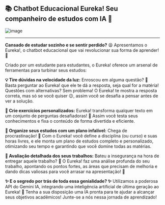 ## 📚 **Chatbot Educacional Eureka**! Seu companheiro de estudos com IA 🤖
![image](https://github.com/JellOliveira/Desafio-IA-Gemini/assets/169402531/d8ee5ec7-875a-46a0-bd57-d36e658d70f9)



---

**Cansado de estudar sozinho e se sentir perdido?** 😫 Apresentamos o Eureka!, o chatbot educacional que vai revolucionar sua forma de aprender! 🚀

Criado por um estudante para estudantes, o Eureka! oferece um arsenal de ferramentas para turbinar seus estudos:

**💡 Tire dúvidas na velocidade da luz:**
Enroscou em alguma questão? 🤔 Basta perguntar ao Eureka! que ele te dá a resposta, seja qual for a matéria!
Questões com alternativas? Sem problema! O Eureka! te mostra a resposta correta, mas só se você quiser 😉, assim você se desafia a pensar antes de ver a solução.

**📝 Crie exercícios personalizados:**
Eureka! transforma qualquer texto em um conjunto de perguntas desafiadoras! 🤯 Assim você testa seus conhecimentos e fixa o conteúdo de forma divertida e eficiente.

**📅 Organize seus estudos com um plano infalível:**
Chega de procrastinação! 🚫 Com o Eureka! você define a disciplina (ou curso) e suas horas livres, e ele monta um plano de estudos completo e personalizado, otimizando seu tempo e garantindo que você domine todas as matérias.

**🔎 Avaliação detalhada dos seus trabalhos:**
Bateu a insegurança na hora de entregar aquele trabalho? 🤔 O Eureka! faz uma análise profunda do seu trabalho, apontando os pontos fortes, as áreas que precisam de melhoria e dando dicas valiosas para você arrasar na apresentação! 💎

**✨ E o segredo por trás de toda essa genialidade? ✨**
Utilizamos a poderosa API do Gemini IA, integrando uma inteligência artificial de última geração ao Eureka! 🧠 Tenha a sua disposição uma IA pronta para te ajudar a alcançar seus objetivos acadêmicos! 
Junte-se a nós nessa jornada de aprendizado! 
